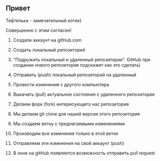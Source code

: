 ## Привет


Тефтелька - замечательный котик)

Совершенно с этим согласен!

1. Создали аккаунт на gitHub.com
2. Создать локальный репозиторий
3. "Подружить локальный и удаленный репозитории". GitHub при создании нового репозитория подскажет как это сделать)
4. Отправить (push) локальный репозиторий на удаленный
5. Провести изменения с другого компьютера
6. Выкачать (pull) актуальное состояние с удаленного репозитория

1. Делаем форк (fork) интересующего нас репозитория
2. Мы делаем git clone для нашей версии этого репозитория
3. Мы создаем ветку с предлагаемыми изменениями
4. Производим все изменения только в этой ветке
5. Отправляем эти изменения на свой аккаунт (push)
6. В окне на gitHub появляется возможность отправить pull request
